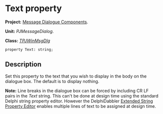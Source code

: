 # Text property #

**Project:** [Message Dialogue Components](MessageDialogComponents.md).

**Unit:** _PJMessageDialog_.

**Class:** _[TPJWinMsgDlg](TPJWinMsgDlg.md)_

```
property Text: string;
```

## Description ##

Set this property to the text that you wish to display in the body on the dialogue box. The default is to display nothing.

**Note:** Line breaks in the dialogue box can be forced by including CR LF pairs in the _Text_ string. This can't be done at design time using the standard Delphi string property editor. However the DelphiDabbler [Extended String Property Editor](ExStringPropertyEditor.md) enables multiple lines of text to be assigned at design time.